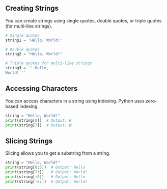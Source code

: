 ## Creating Strings

You can create strings using single quotes, double quotes, or triple quotes (for multi-line strings).

```python
# Single quotes
string1 = 'Hello, World!'

# Double quotes
string2 = "Hello, World!"

# Triple quotes for multi-line strings
string3 = '''Hello,
World!'''
```
## Accessing Characters

You can access characters in a string using indexing. Python uses zero-based indexing.

```python
string = "Hello, World!"
print(string[0])  # Output: H
print(string[7])  # Output: W
```

## Slicing Strings

Slicing allows you to get a substring from a string.

```python
string = "Hello, World!"
print(string[0:5])  # Output: Hello
print(string[7:])   # Output: World!
print(string[:5])   # Output: Hello
print(string[-6:])  # Output: World!
```